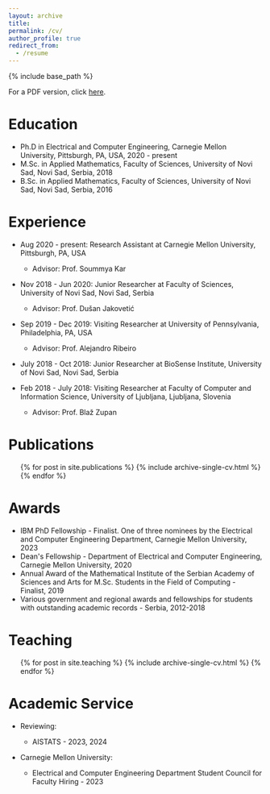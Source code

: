 ```yaml
---
layout: archive
title: 
permalink: /cv/
author_profile: true
redirect_from:
  - /resume
---
```


{% include base_path %}

For a PDF version, click <a href="AleksandarArmacki_CV.pdf" target="_blank">here</a>. 

Education
======
* Ph.D in Electrical and Computer Engineering, Carnegie Mellon University, Pittsburgh, PA, USA, 2020 - present
* M.Sc. in Applied Mathematics, Faculty of Sciences, University of Novi Sad, Novi Sad, Serbia, 2018
* B.Sc. in Applied Mathematics, Faculty of Sciences, University of Novi Sad, Novi Sad, Serbia, 2016

Experience
======
* Aug 2020 - present: Research Assistant at Carnegie Mellon University, Pittsburgh, PA, USA
  * Advisor: Prof. Soummya Kar

* Nov 2018 - Jun 2020: Junior Researcher at Faculty of Sciences, University of Novi Sad, Novi Sad, Serbia
  * Advisor: Prof. Dušan Jakovetić

* Sep 2019 - Dec 2019: Visiting Researcher at University of Pennsylvania, Philadelphia, PA, USA
  * Advisor: Prof. Alejandro Ribeiro

* July 2018 - Oct 2018: Junior Researcher at BioSense Institute, University of Novi Sad, Novi Sad, Serbia

* Feb 2018 - July 2018: Visiting Researcher at Faculty of Computer and Information Science, University of Ljubljana, Ljubljana, Slovenia
  * Advisor: Prof. Blaž Zupan

Publications
======
  <ul>{% for post in site.publications %}
    {% include archive-single-cv.html %}
  {% endfor %}</ul>
  
Awards
======
* IBM PhD Fellowship - Finalist. One of three nominees by the Electrical and Computer Engineering Department, Carnegie Mellon University, 2023
* Dean's Fellowship - Department of Electrical and Computer Engineering, Carnegie Mellon University, 2020
* Annual Award of the Mathematical Institute of the Serbian Academy of Sciences and Arts for M.Sc. Students in the Field of Computing - Finalist, 2019
* Various government and regional awards and fellowships for students with outstanding academic records - Serbia, 2012-2018   
  
Teaching
======
  <ul>{% for post in site.teaching %}
    {% include archive-single-cv.html %}
  {% endfor %}</ul>

Academic Service
======
* Reviewing: 
  * AISTATS - 2023, 2024

* Carnegie Mellon University: 
  * Electrical and Computer Engineering Department Student Council for Faculty Hiring - 2023 
